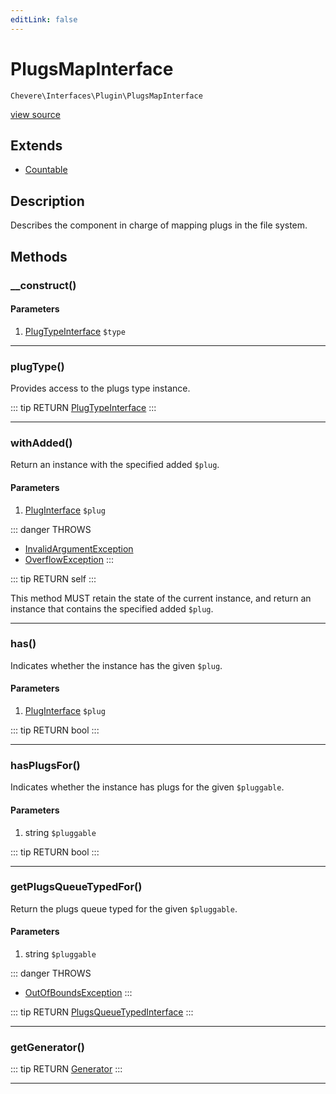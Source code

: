 ```yaml
---
editLink: false
---
```


# PlugsMapInterface

`Chevere\Interfaces\Plugin\PlugsMapInterface`

[view source](https://github.com/chevere/chevere/blob/master/src/Chevere/Interfaces/Plugin/PlugsMapInterface.php)

## Extends

- [Countable](https://www.php.net/manual/class.countable)

## Description

Describes the component in charge of mapping plugs in the file system.

## Methods

### __construct()

#### Parameters

1. [PlugTypeInterface](./PlugTypeInterface.md) `$type`

---

### plugType()

Provides access to the plugs type instance.

::: tip RETURN
[PlugTypeInterface](./PlugTypeInterface.md)
:::

---

### withAdded()

Return an instance with the specified added `$plug`.

#### Parameters

1. [PlugInterface](./PlugInterface.md) `$plug`

::: danger THROWS
- [InvalidArgumentException](../../Exceptions/Core/InvalidArgumentException.md) 
- [OverflowException](../../Exceptions/Core/OverflowException.md) 
:::

::: tip RETURN
self
:::

This method MUST retain the state of the current instance, and return
an instance that contains the specified added `$plug`.

---

### has()

Indicates whether the instance has the given `$plug`.

#### Parameters

1. [PlugInterface](./PlugInterface.md) `$plug`

::: tip RETURN
bool
:::

---

### hasPlugsFor()

Indicates whether the instance has plugs for the given `$pluggable`.

#### Parameters

1. string `$pluggable`

::: tip RETURN
bool
:::

---

### getPlugsQueueTypedFor()

Return the plugs queue typed for the given `$pluggable`.

#### Parameters

1. string `$pluggable`

::: danger THROWS
- [OutOfBoundsException](../../Exceptions/Core/OutOfBoundsException.md) 
:::

::: tip RETURN
[PlugsQueueTypedInterface](./PlugsQueueTypedInterface.md)
:::

---

### getGenerator()

::: tip RETURN
[Generator](https://www.php.net/manual/class.generator)
:::

---
